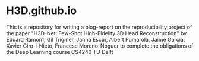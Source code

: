 # H3D.github.io
This is a repository for writing a blog-report on the reproducibility project of the paper "H3D-Net: Few-Shot High-Fidelity 3D Head Reconstruction"
by Eduard Ramon1, Gil Triginer, Janna Escur, Albert Pumarola, Jaime Garcia, Xavier Giro-i-Nieto, Francesc Moreno-Noguer
to complete the obligations of the Deep Learning course CS4240 TU Delft
